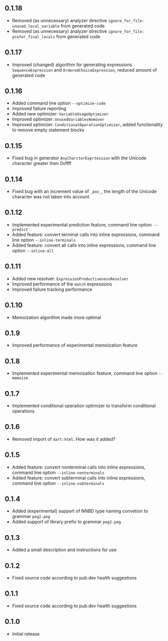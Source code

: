 ## 0.1.18

- Removed (as unnecessary) analyzer directive `ignore_for_file: unused_local_variable` from generated code
- Removed (as unnecessary) analyzer directive `ignore_for_file: prefer_final_locals` from generated code



## 0.1.17

- Improved (changed) algorithm for generating expressions `SequenceExpression` and  `OrderedChoiceExpression`, reduced amount of generated code

## 0.1.16

- Added command line option `--optimize-code`
- Improved failure reporting
- Added new optimizer: `VariableUsageOptimizer`
- Improved optimizer: `UnusedVariablesRemover`
- Improved optimizer: `ConditionalOperationOptimizer`, added functionality to remove empty statement blocks

## 0.1.15

- Fixed bug in generator `AnyCharcterExprtession` with the Unicode character greater then 0xffff

## 0.1.14

- Fixed bug with an increment value of `_pos_`, the length of the Unicode character was not taken into account

## 0.1.12

- Implemented experimental prediction feature, command line option `--predict`
- Added feature: convert terminal calls into inline expressions, command line option `--inline-terminals`
- Added feature: convert all calls into inline expressions, command line option `--inline-all`

## 0.1.11

- Added new resolver: `ExpressionProductivenessResolver`
- Improved performance of the `match` expressions
- Improved failure tracking performance

## 0.1.10

- Memoization algorithm made more optimal

## 0.1.9

- Improved performance of experimental memoization feature

## 0.1.8

- Implemented experimental memoization feature, command line option `--memoize`

## 0.1.7

- Implemented conditional operation optimizer to transform conditional operations

## 0.1.6

- Removed import of `dart:html`. How was it added?

## 0.1.5

- Added feature: convert nonterminal calls into inline expressions, command line option `--inline-nonterminals`
- Added feature: convert subterminal calls into inline expressions, command line option `--inline-subterminals`

## 0.1.4

- Added (experimental) support of NNBD type naming convetion to grammar `peg2.peg`
- Added support of library prefix to grammar `peg2.peg`

## 0.1.3

- Added a small description and instructions for use

## 0.1.2

- Fixed source code according to pub.dev health suggestions

## 0.1.1

- Fixed source code according to pub.dev health suggestions

## 0.1.0

- Initial release
